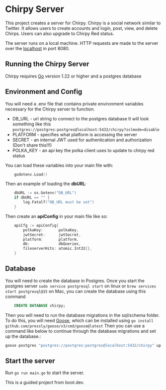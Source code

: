 # Chirpy Server

This project creates a server for Chirpy. Chirpy is a social network similar to Twitter. It allows users to create accounts and login, post, view, and delete Chirps. Users can also upgrade to Chirpy Red status.

The server runs on a local machine. HTTP requests are made to the server over the [localhost](https://www.hostinger.com/tutorials/what-is-localhost) in port 8080.

## Running the Chirpy Server

Chirpy requires [Go](https://go.dev/doc/install) version 1.22 or higher and a postgres database

## Environment and Config

You will need a .env file that contains private environment variables necessary for the Chirpy server to function.

* DB_URL - url string to connect to the postgres database
    It will look something like this `postgres://postgres:postgres@localhost:5432/chirpy?sslmode=disable`
* PLATFORM - specifies what platform is accessing the server
* SECRET - an internal JWT used for authentication and authorization (Don't share this!!!)
* POLKA_KEY - an api key the polka client uses to update to chirpy red status

You can load these variables into your main file with: 
```go
    godotenv.Load()
```
Then an example of loading the **dbURL**:
```go
    dbURL := os.Getenv("DB_URL")
    if dbURL == "" {
        log.Fatalf("DB_URL must be set")
    }
```

Then create an **apiConfig** in your main file like so:
```go
	apiCfg := apiConfig{
		polkaKey:       polkaKey,
		jwtSecret:      jwtSecret,
		platform:       platform,
		db:             dbQueries,
		fileserverHits: atomic.Int32{},
	}
```

## Database

You will need to create the database in Postgres. Once you start the postgres server `sudo service postgresql start` on linux or `brew services start postgresql@15` on Mac, you can create the database using this command 
```sql
    CREATE DATABASE chirpy;
```

Then you will need to run the database migrations in the sql/schema folder. To do this, you will need [Goose](https://github.com/pressly/goose), which can be installed using `go install github.com/pressly/goose/v3/cmd/goose@latest`
Then you can use a command like below to continue through the database migrations and set up the database.:
```bash
goose postgres "postgres://postgres:postgres@localhost:5432/chirpy" up
```


## Start the server

Run `go run main.go` to start the server.

This is a guided project from boot.dev.

